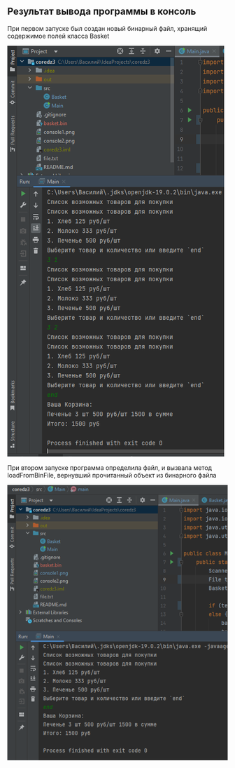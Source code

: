 ## Результат вывода программы в консоль

При первом запуске был создан новый бинарный файл, хранящий содержимое полей класса Basket

![Alt-текст](/console1.png "скрин консоли")

При втором запуске программа определила файл, и вызвала метод loadFromBinFile, вернувший прочитанный объект из бинарного файла

![Alt-текст](/console2.png "скрин консоли")